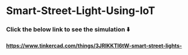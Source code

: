 # Smart-Street-Light-Using-IoT

### Click the below link to see the simulation ⬇️
#### https://www.tinkercad.com/things/3JRlKKTI6tW-smart-street-lights-
